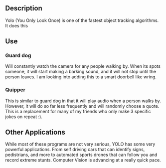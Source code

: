 # 
## Description
Yolo (You Only Look Once) is one of the fastest object tracking algorithms. It does this 

## Use
### Guard dog
Will constantly watch the camera for any people walking by. When its spots someone, it will start making a barking 
sound, and it will not stop until the person leaves. I am looking into adding this to a smart doorbell like wring.

### Quipper
This is similar to guard dog in that it will play audio when a person walks by. However, it will do so far less frequently 
and will randomly choose a quote. This is a replacement for many of my friends who only make 3 specific jokes on repeat :).


## Other Applications
While most of these programs are not very serious, YOLO has some very powerful applications. From self driving cars that
can identify signs, pedistrians, and more to automated sports drones that can follow you and record extreme stunts. 
Computer Vision is advancing at a really quick pace.